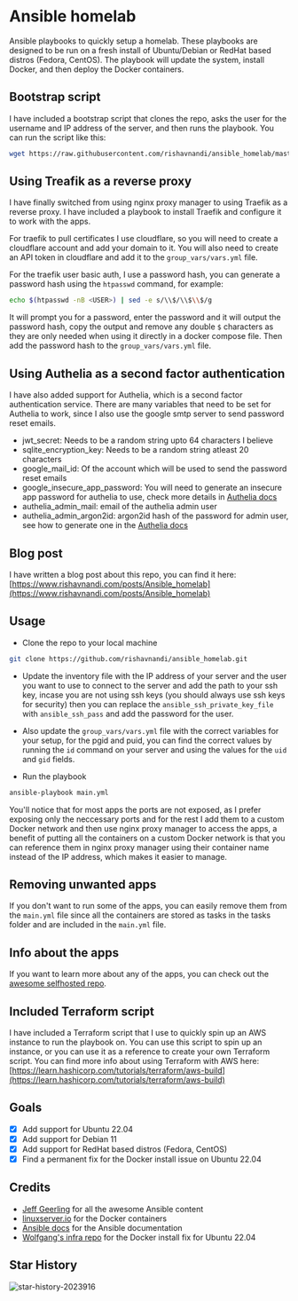 # Ansible homelab

Ansible playbooks to quickly setup a homelab. These playbooks are designed to be run on a fresh install of Ubuntu/Debian or RedHat based distros (Fedora, CentOS).
The playbook will update the system, install Docker, and then deploy the Docker containers.

## Bootstrap script

I have included a bootstrap script that clones the repo, asks the user for the username and IP address of the server, and then runs the playbook. You can run the script like this:

```bash
wget https://raw.githubusercontent.com/rishavnandi/ansible_homelab/master/bootstrap.py && python3 bootstrap.py
```

## Using Treafik as a reverse proxy

I have finally switched from using nginx proxy manager to using Traefik as a reverse proxy. I have included a playbook to install Traefik and configure it to work with the apps.

For traefik to pull certificates I use cloudflare, so you will need to create a cloudflare account and add your domain to it. You will also need to create an API token in cloudflare and add it to the `group_vars/vars.yml` file.

For the traefik user basic auth, I use a password hash, you can generate a password hash using the `htpasswd` command, for example:

```bash
echo $(htpasswd -nB <USER>) | sed -e s/\\$/\\$\\$/g
```

It will prompt you for a password, enter the password and it will output the password hash, copy the output and remove any double `$` characters as they are only needed when using it directly in a docker compose file. Then add the password hash to the `group_vars/vars.yml` file.

## Using Authelia as a second factor authentication

I have also added support for Authelia, which is a second factor authentication service. There are many variables that need to be set for Authelia to work, since I also use the google smtp server to send password reset emails.

- jwt_secret: Needs to be a random string upto 64 characters I believe
- sqlite_encryption_key: Needs to be a random string atleast 20 characters
- google_mail_id: Of the account which will be used to send the password reset emails
- google_insecure_app_password: You will need to generate an insecure app password for authelia to use, check more details in [Authelia docs](https://www.authelia.com/configuration/notifications/smtp/)
- authelia_admin_mail: email of the authelia admin user
- authelia_admin_argon2id: argon2id hash of the password for admin user, see how to generate one in the [Authelia docs](https://www.authelia.com/reference/guides/passwords/)

## Blog post

I have written a blog post about this repo, you can find it here: [https://www.rishavnandi.com/posts/Ansible_homelab](https://www.rishavnandi.com/posts/Ansible_homelab)

## Usage

- Clone the repo to your local machine

```bash
git clone https://github.com/rishavnandi/ansible_homelab.git
```

- Update the inventory file with the IP address of your server and the user you want to use to connect to the server and add the path to your ssh key, incase you are not using ssh keys (you should always use ssh keys for security) then you can replace the `ansible_ssh_private_key_file` with `ansible_ssh_pass` and add the password for the user. 

- Also update the `group_vars/vars.yml` file with the correct variables for your setup, for the pgid and puid, you can find the correct values by running the `id` command on your server and using the values for the `uid` and `gid` fields.

- Run the playbook

```bash
ansible-playbook main.yml
```

You'll notice that for most apps the ports are not exposed, as I prefer exposing only the neccessary ports and for the rest I add them to a custom Docker network and then use nginx proxy manager to access the apps, a benefit of putting all the containers on a custom Docker network is that you can reference them in nginx proxy manager using their container name instead of the IP address, which makes it easier to manage.

## Removing unwanted apps

If you don't want to run some of the apps, you can easily remove them from the `main.yml` file since all the containers are stored as tasks in the tasks folder and are included in the `main.yml` file.

## Info about the apps

If you want to learn more about any of the apps, you can check out the [awesome selfhosted repo](https://github.com/awesome-selfhosted/awesome-selfhosted).

## Included Terraform script

I have included a Terraform script that I use to quickly spin up an AWS instance to run the playbook on. You can use this script to spin up an instance, or you can use it as a reference to create your own Terraform script.
You can find more info about using Terraform with AWS here: [https://learn.hashicorp.com/tutorials/terraform/aws-build](https://learn.hashicorp.com/tutorials/terraform/aws-build)

## Goals

- [x] Add support for Ubuntu 22.04
- [x] Add support for Debian 11
- [x] Add support for RedHat based distros (Fedora, CentOS)
- [x] Find a permanent fix for the Docker install issue on Ubuntu 22.04

## Credits

- [Jeff Geerling](https://www.jeffgeerling.com/) for all the awesome Ansible content
- [linuxserver.io](https://linuxserver.io/) for the Docker containers
- [Ansible docs](https://docs.ansible.com/ansible/latest/) for the Ansible documentation
- [Wolfgang's infra repo](https://github.com/notthebee/infra) for the Docker install fix for Ubuntu 22.04

## Star History

![star-history-2023916](https://github.com/rishavnandi/ansible_homelab/assets/101431112/f0475fad-e589-4b8d-9418-0829baf53766)
